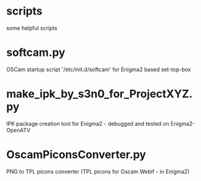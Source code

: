 # scripts
some helpful scripts

# softcam.py
OSCam startup script '/etc/init.d/softcam' for Enigma2 based set-top-box

# make_ipk_by_s3n0_for_ProjectXYZ.py
IPK package creation tool for Enigma2 - debugged and tested on Enigma2-OpenATV

# OscamPiconsConverter.py
PNG to TPL picons converter (TPL picons for Oscam Webif - in Enigma2)
